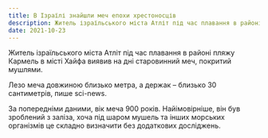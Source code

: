 ```yaml
---
title: В Ізраїлі знайшли меч епохи хрестоносців
description: Житель ізраїльського міста Атліт під час плавання в районі пляжу Кармель в місті Хайфа виявив на дні старовинний меч, покритий мушлями.
date: 2021-10-23
---
```


Житель ізраїльського міста Атліт під час плавання в районі пляжу Кармель в місті Хайфа виявив на дні старовинний меч, покритий мушлями.

Лезо меча довжиною близько метра, а держак – близько 30 сантиметрів, пише  sci-news.

За попередніми даними, вік меча 900 років. Найімовірніше, він був зроблений з заліза, хоча під шаром мушель та інших морських організмів це складно визначити без додаткових досліджень.

